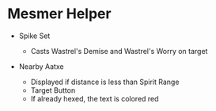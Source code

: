 # Mesmer Helper

- Spike Set
    - Casts Wastrel's Demise and Wastrel's Worry on target


- Nearby Aatxe
    - Displayed if distance is less than Spirit Range
    - Target Button
    - If already hexed, the text is colored red
